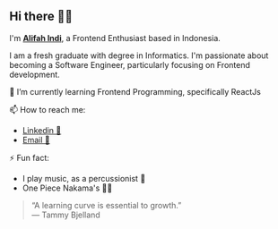 ## Hi there 👋🐣

I'm **[Alifah Indi](https://indialifah-portfolio.vercel.app/)**, a Frontend Enthusiast based in Indonesia.

I am a fresh graduate with degree in Informatics. I'm passionate about becoming a Software Engineer, particularly focusing on Frontend development. 


🌱 I’m currently learning Frontend Programming, specifically ReactJs

📫 How to reach me:
- [Linkedin 👥](https://www.linkedin.com/in/alifah-rumaishah-indi/)
- [Email 📧](mailto:indialifah25@gmail.com)

⚡ Fun fact: 
- I play music, as a percussionist 🥁
- One Piece Nakama's 🏴‍☠️

> “A learning curve is essential to growth.”  
> — Tammy Bjelland
<!--
**indialifah/indialifah** is a ✨ _special_ ✨ repository because its `README.md` (this file) appears on your GitHub profile.

Here are some ideas to get you started:

- 🔭 I’m currently working on ...
- 🌱 I’m currently learning ...
- 👯 I’m looking to collaborate on ...
- 🤔 I’m looking for help with ...
- 💬 Ask me about ...
- 📫 How to reach me: ...
- 😄 Pronouns: ...
- ⚡ Fun fact: ...
-->
